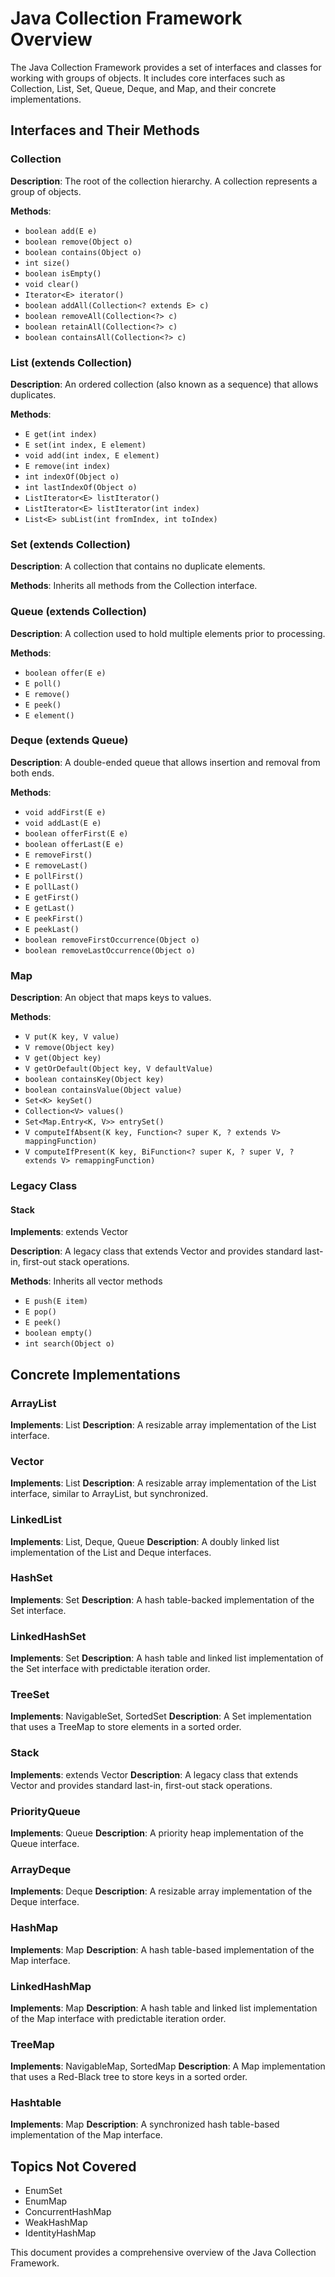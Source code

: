# Java Collection Framework Overview

The Java Collection Framework provides a set of interfaces and classes for working with groups of objects. It includes core interfaces such as Collection, List, Set, Queue, Deque, and Map, and their concrete implementations.

## Interfaces and Their Methods 

### Collection
**Description**: The root of the collection hierarchy. A collection represents a group of objects.

**Methods**:
- `boolean add(E e)`
- `boolean remove(Object o)`
- `boolean contains(Object o)`
- `int size()`
- `boolean isEmpty()`
- `void clear()`
- `Iterator<E> iterator()`
- `boolean addAll(Collection<? extends E> c)`
- `boolean removeAll(Collection<?> c)`
- `boolean retainAll(Collection<?> c)`
- `boolean containsAll(Collection<?> c)`

### List (extends Collection)
**Description**: An ordered collection (also known as a sequence) that allows duplicates.

**Methods**:
- `E get(int index)`
- `E set(int index, E element)`
- `void add(int index, E element)`
- `E remove(int index)`
- `int indexOf(Object o)`
- `int lastIndexOf(Object o)`
- `ListIterator<E> listIterator()`
- `ListIterator<E> listIterator(int index)`
- `List<E> subList(int fromIndex, int toIndex)`

### Set (extends Collection)
**Description**: A collection that contains no duplicate elements.

**Methods**: Inherits all methods from the Collection interface.

### Queue (extends Collection)
**Description**: A collection used to hold multiple elements prior to processing.

**Methods**:
- `boolean offer(E e)`
- `E poll()`
- `E remove()`
- `E peek()`
- `E element()`

### Deque (extends Queue)
**Description**: A double-ended queue that allows insertion and removal from both ends.

**Methods**:
- `void addFirst(E e)`
- `void addLast(E e)`
- `boolean offerFirst(E e)`
- `boolean offerLast(E e)`
- `E removeFirst()`
- `E removeLast()`
- `E pollFirst()`
- `E pollLast()`
- `E getFirst()`
- `E getLast()`
- `E peekFirst()`
- `E peekLast()`
- `boolean removeFirstOccurrence(Object o)`
- `boolean removeLastOccurrence(Object o)`

### Map
**Description**: An object that maps keys to values.

**Methods**:
- `V put(K key, V value)`
- `V remove(Object key)`
- `V get(Object key)`
- `V getOrDefault(Object key, V defaultValue)`
- `boolean containsKey(Object key)`
- `boolean containsValue(Object value)`
- `Set<K> keySet()`
- `Collection<V> values()`
- `Set<Map.Entry<K, V>> entrySet()`
- `V computeIfAbsent(K key, Function<? super K, ? extends V> mappingFunction)`
- `V computeIfPresent(K key, BiFunction<? super K, ? super V, ? extends V> remappingFunction)`

### Legacy Class
#### Stack
**Implements**: extends Vector

**Description**: A legacy class that extends Vector and provides standard last-in, first-out stack operations.

**Methods**: Inherits all vector methods
- `E push(E item)`
- `E pop()`
- `E peek()`
- `boolean empty()`
- `int search(Object o)`

## Concrete Implementations
### ArrayList
**Implements**: List
**Description**: A resizable array implementation of the List interface.

### Vector
**Implements**: List
**Description**: A resizable array implementation of the List interface, similar to ArrayList, but synchronized.

### LinkedList
**Implements**: List, Deque, Queue
**Description**: A doubly linked list implementation of the List and Deque interfaces.

### HashSet
**Implements**: Set
**Description**: A hash table-backed implementation of the Set interface.

### LinkedHashSet
**Implements**: Set
**Description**: A hash table and linked list implementation of the Set interface with predictable iteration order.

### TreeSet
**Implements**: NavigableSet, SortedSet
**Description**: A Set implementation that uses a TreeMap to store elements in a sorted order.

### Stack
**Implements**: extends Vector
**Description**: A legacy class that extends Vector and provides standard last-in, first-out stack operations.

### PriorityQueue
**Implements**: Queue
**Description**: A priority heap implementation of the Queue interface.

### ArrayDeque
**Implements**: Deque
**Description**: A resizable array implementation of the Deque interface.

### HashMap
**Implements**: Map
**Description**: A hash table-based implementation of the Map interface.

### LinkedHashMap
**Implements**: Map
**Description**: A hash table and linked list implementation of the Map interface with predictable iteration order.

### TreeMap
**Implements**: NavigableMap, SortedMap
**Description**: A Map implementation that uses a Red-Black tree to store keys in a sorted order.

### Hashtable
**Implements**: Map
**Description**: A synchronized hash table-based implementation of the Map interface.

## Topics Not Covered
- EnumSet
- EnumMap
- ConcurrentHashMap
- WeakHashMap
- IdentityHashMap

This document provides a comprehensive overview of the Java Collection Framework.
